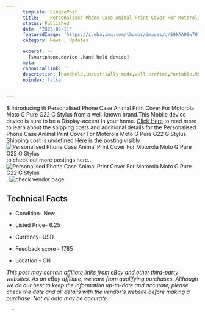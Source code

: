 ```yaml
---
      template: SinglePost
      title: -- Personalised Phone Case Animal Print Cover For Motorola Moto G Pure G22 G Stylus
      status: Published
      date: '2023-02-11'
      featuredImage: 'https://i.ebayimg.com/thumbs/images/g/S0kAAOSw7Ulioczw/s-l225.jpg'
      category: News , Updates

      excerpt: >-
        [smartphone,device ,hand held device]
      meta:
      canonicalLink: ''
      description: [handheld,industrially made,well crafted,Portable,Mobile,Compact,Convenient,Lightweight,Maneuverable,Man-portable,Miniature,Carriable,Hand-held,Light,Holdable,Transportable,Mobile device,Pocket-sized,On-the-go,Wireless,Cordless,Compact size,Convenient size, smartphone,device ,hand held device]
      noindex: false
      

---
```

$
      Introducing th Personalised Phone Case Animal Print Cover For Motorola Moto G Pure G22 G Stylus from a well-known brand.This Mobile device device  is sure to be a Display-accent in your home. [Click Here](https://www.ebay.com/itm/314030330987?hash=item491daa946b%3Ag%3AS0kAAOSw7Ulioczw&mkevt=1&mkcid=1&mkrid=711-53200-19255-0&campid=%253CePNCampaignId%253E&customid=%253CreferenceId%253E&toolid=10049) to read more to learn about the shipping costs and additional details for the Personalised Phone Case Animal Print Cover For Motorola Moto G Pure G22 G Stylus. Shipping cost is undefined.Here is the posting visibly ![Personalised Phone Case Animal Print Cover For Motorola Moto G Pure G22 G Stylus](https://i.ebayimg.com/thumbs/images/g/S0kAAOSw7Ulioczw/s-l225.jpg) to check out more postings here... ![Personalised Phone Case Animal Print Cover For Motorola Moto G Pure G22 G Stylus](https://i.ebayimg.com/images/g/S0kAAOSw7Ulioczw/s-l1600.jpg), ![check vendor page](https://origin-galleryplus.ebayimg.com/ws/web/314030330987_2_0_1/225x225.jpg,https://origin-galleryplus.ebayimg.com/ws/web/314030330987_3_0_1/225x225.jpg,https://origin-galleryplus.ebayimg.com/ws/web/314030330987_4_0_1/225x225.jpg,https://origin-galleryplus.ebayimg.com/ws/web/314030330987_5_0_1/225x225.jpg,https://origin-galleryplus.ebayimg.com/ws/web/314030330987_6_0_1/225x225.jpg,https://origin-galleryplus.ebayimg.com/ws/web/314030330987_7_0_1/225x225.jpg,https://origin-galleryplus.ebayimg.com/ws/web/314030330987_8_0_1/225x225.jpg,https://origin-galleryplus.ebayimg.com/ws/web/314030330987_9_0_1/225x225.jpg,https://origin-galleryplus.ebayimg.com/ws/web/314030330987_10_0_1/225x225.jpg,https://origin-galleryplus.ebayimg.com/ws/web/314030330987_11_0_1/225x225.jpg,https://origin-galleryplus.ebayimg.com/ws/web/314030330987_12_0_1/225x225.jpg)'

      

 ## Technical Facts 



     
      

 - Condition- New 


      

 - Listed Price- 6.25 


      

 - Currency- USD 


      

 - Feedback score - 1785 


      

 - Location - CN 


      
      

 *_This post may contain affiliate links from eBay and other third-party websites. As an eBay affiliate, we earn from qualifying purchases. Although we do our best to keep the information up-to-date and accurate, please check the date and all details with the vendor's website before making a purchase. Not all data may be accurate._*




      -
